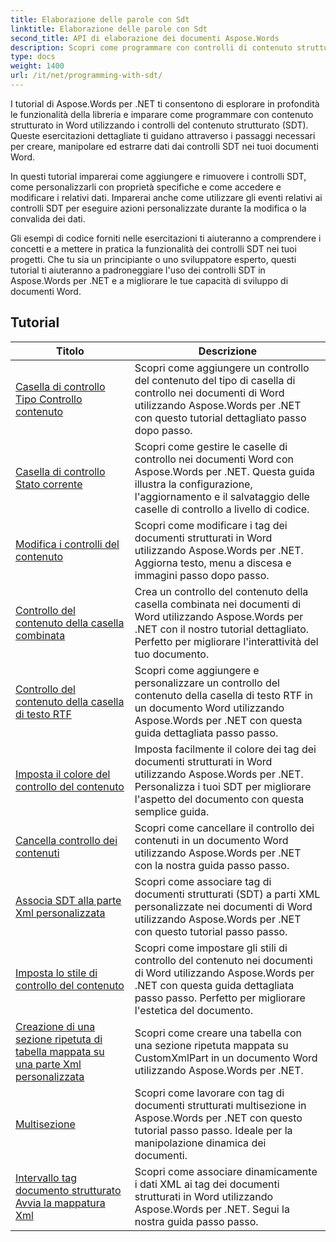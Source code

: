 ```yaml
---
title: Elaborazione delle parole con Sdt
linktitle: Elaborazione delle parole con Sdt
second_title: API di elaborazione dei documenti Aspose.Words
description: Scopri come programmare con controlli di contenuto strutturato (SDT) in Aspose.Words per .NET. Segui tutorial passo passo e codice di esempio in C# per manipolare e personalizzare i controlli del contenuto strutturato nei tuoi documenti Word.
type: docs
weight: 1400
url: /it/net/programming-with-sdt/
---
```

I tutorial di Aspose.Words per .NET ti consentono di esplorare in profondità le funzionalità della libreria e imparare come programmare con contenuto strutturato in Word utilizzando i controlli del contenuto strutturato (SDT). Queste esercitazioni dettagliate ti guidano attraverso i passaggi necessari per creare, manipolare ed estrarre dati dai controlli SDT nei tuoi documenti Word.

In questi tutorial imparerai come aggiungere e rimuovere i controlli SDT, come personalizzarli con proprietà specifiche e come accedere e modificare i relativi dati. Imparerai anche come utilizzare gli eventi relativi ai controlli SDT per eseguire azioni personalizzate durante la modifica o la convalida dei dati.

Gli esempi di codice forniti nelle esercitazioni ti aiuteranno a comprendere i concetti e a mettere in pratica la funzionalità dei controlli SDT nei tuoi progetti. Che tu sia un principiante o uno sviluppatore esperto, questi tutorial ti aiuteranno a padroneggiare l'uso dei controlli SDT in Aspose.Words per .NET e a migliorare le tue capacità di sviluppo di documenti Word.

 ## Tutorial
| Titolo | Descrizione |
| --- | --- |
| [Casella di controllo Tipo Controllo contenuto](./check-box-type-content-control/) | Scopri come aggiungere un controllo del contenuto del tipo di casella di controllo nei documenti di Word utilizzando Aspose.Words per .NET con questo tutorial dettagliato passo dopo passo. |
| [Casella di controllo Stato corrente](./current-state-of-check-box/) | Scopri come gestire le caselle di controllo nei documenti Word con Aspose.Words per .NET. Questa guida illustra la configurazione, l'aggiornamento e il salvataggio delle caselle di controllo a livello di codice. |
| [Modifica i controlli del contenuto](./modify-content-controls/) | Scopri come modificare i tag dei documenti strutturati in Word utilizzando Aspose.Words per .NET. Aggiorna testo, menu a discesa e immagini passo dopo passo. |
| [Controllo del contenuto della casella combinata](./combo-box-content-control/) | Crea un controllo del contenuto della casella combinata nei documenti di Word utilizzando Aspose.Words per .NET con il nostro tutorial dettagliato. Perfetto per migliorare l'interattività del tuo documento. |
| [Controllo del contenuto della casella di testo RTF](./rich-text-box-content-control/) | Scopri come aggiungere e personalizzare un controllo del contenuto della casella di testo RTF in un documento Word utilizzando Aspose.Words per .NET con questa guida dettagliata passo passo. |
| [Imposta il colore del controllo del contenuto](./set-content-control-color/) | Imposta facilmente il colore dei tag dei documenti strutturati in Word utilizzando Aspose.Words per .NET. Personalizza i tuoi SDT per migliorare l'aspetto del documento con questa semplice guida. |
| [Cancella controllo dei contenuti](./clear-contents-control/) | Scopri come cancellare il controllo dei contenuti in un documento Word utilizzando Aspose.Words per .NET con la nostra guida passo passo. |
| [Associa SDT alla parte Xml personalizzata](./bind-sdt-to-custom-xml-part/) | Scopri come associare tag di documenti strutturati (SDT) a parti XML personalizzate nei documenti di Word utilizzando Aspose.Words per .NET con questo tutorial passo passo. |
| [Imposta lo stile di controllo del contenuto](./set-content-control-style/) | Scopri come impostare gli stili di controllo del contenuto nei documenti di Word utilizzando Aspose.Words per .NET con questa guida dettagliata passo passo. Perfetto per migliorare l'estetica del documento. |
| [Creazione di una sezione ripetuta di tabella mappata su una parte Xml personalizzata](./creating-table-repeating-section-mapped-to-custom-xml-part/) | Scopri come creare una tabella con una sezione ripetuta mappata su CustomXmlPart in un documento Word utilizzando Aspose.Words per .NET. |
| [Multisezione](./multi-section/) | Scopri come lavorare con tag di documenti strutturati multisezione in Aspose.Words per .NET con questo tutorial passo passo. Ideale per la manipolazione dinamica dei documenti. |
| [Intervallo tag documento strutturato Avvia la mappatura Xml](./structured-document-tag-range-start-xml-mapping/) | Scopri come associare dinamicamente i dati XML ai tag dei documenti strutturati in Word utilizzando Aspose.Words per .NET. Segui la nostra guida passo passo. |
